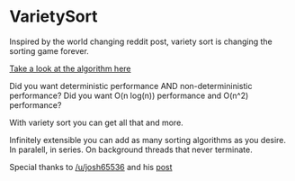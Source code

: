 # VarietySort

Inspired by the world changing reddit post, variety sort is changing the sorting game forever.

[Take a look at the algorithm here](https://i.redd.it/xmh10hvt4lr01.png) 

Did you want deterministic performance AND non-determininistic performance?
Did you want O(n log(n)) performance and O(n^2) performance?

With variety sort you can get all that and more.

Infinitely extensible you can add as many sorting algorithms as you desire. In paralell, in series.
On background threads that never terminate. 

Special thanks to [/u/josh65536](https://www.reddit.com/user/josh65536) and his [post](https://www.reddit.com/r/ProgrammerHumor/comments/8bvs8v/variety_sort_when_you_dont_know_which_sorting/)
